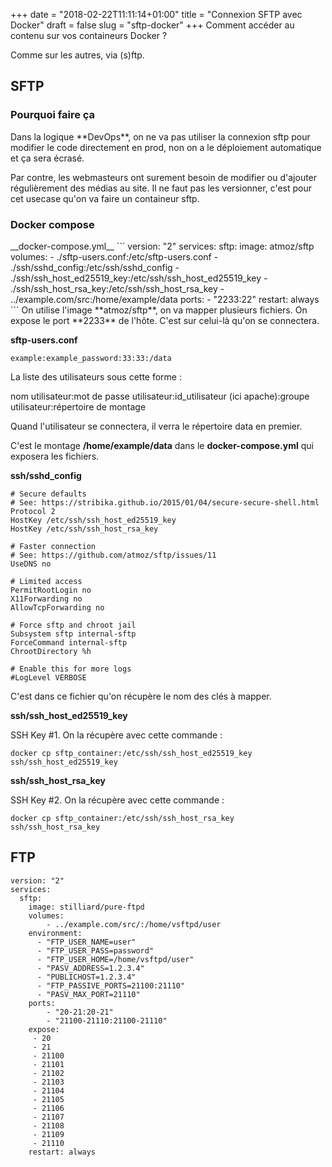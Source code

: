 +++
date = "2018-02-22T11:11:14+01:00"
title = "Connexion SFTP avec Docker"
draft = false
slug = "sftp-docker"
+++
Comment accéder au contenu sur vos containeurs Docker ?

Comme sur les autres, via (s)ftp. 

<h2 class="post-title">SFTP</h2>

<h3 class="post-title">Pourquoi faire ça</h3>
Dans la logique **DevOps**, on ne va pas utiliser la connexion sftp pour modifier
le code directement en prod, non on a le déploiement automatique et ça sera écrasé.

Par contre, les webmasteurs ont surement besoin de modifier ou d'ajouter régulièrement
des médias au site. Il ne faut pas les versionner, c'est pour cet usecase qu'on va
faire un containeur sftp.

<h3 class="post-title">Docker compose</h3>
__docker-compose.yml__
```
version: "2"
services:
  sftp:
    image: atmoz/sftp
    volumes:
        - ./sftp-users.conf:/etc/sftp-users.conf
        - ./ssh/sshd_config:/etc/ssh/sshd_config
        - ./ssh/ssh_host_ed25519_key:/etc/ssh/ssh_host_ed25519_key
        - ./ssh/ssh_host_rsa_key:/etc/ssh/ssh_host_rsa_key
        - ../example.com/src:/home/example/data
    ports:
        - "2233:22"
    restart: always
```
On utilise l'image **atmoz/sftp**, on va mapper plusieurs fichiers. 
On expose le port **2233** de l'hôte. C'est sur celui-là qu'on se connectera.

__sftp-users.conf__
```
example:example_password:33:33:/data
```
La liste des utilisateurs sous cette forme :

nom utilisateur:mot de passe utilisateur:id_utilisateur (ici apache):groupe utilisateur:répertoire de montage

Quand l'utilisateur se connectera, il verra le répertoire data en premier.

C'est le montage **/home/example/data** dans le __docker-compose.yml__ qui exposera les fichiers.

__ssh/sshd_config__
```
# Secure defaults
# See: https://stribika.github.io/2015/01/04/secure-secure-shell.html
Protocol 2
HostKey /etc/ssh/ssh_host_ed25519_key
HostKey /etc/ssh/ssh_host_rsa_key

# Faster connection
# See: https://github.com/atmoz/sftp/issues/11
UseDNS no

# Limited access
PermitRootLogin no
X11Forwarding no
AllowTcpForwarding no

# Force sftp and chroot jail
Subsystem sftp internal-sftp
ForceCommand internal-sftp
ChrootDirectory %h

# Enable this for more logs
#LogLevel VERBOSE
```
C'est dans ce fichier qu'on récupère le nom des clés à mapper.

__ssh/ssh_host_ed25519_key__

SSH Key #1. On la récupère avec cette commande :
```
docker cp sftp_container:/etc/ssh/ssh_host_ed25519_key ssh/ssh_host_ed25519_key
```

__ssh/ssh_host_rsa_key__

SSH Key #2. On la récupère avec cette commande :
```
docker cp sftp_container:/etc/ssh/ssh_host_rsa_key ssh/ssh_host_rsa_key
```

<h2 class="post-title">FTP</h2>

```
version: "2"
services:
  sftp:
    image: stilliard/pure-ftpd
    volumes:
        - ../example.com/src/:/home/vsftpd/user
    environment:
      - "FTP_USER_NAME=user"
      - "FTP_USER_PASS=password"
      - "FTP_USER_HOME=/home/vsftpd/user"
      - "PASV_ADDRESS=1.2.3.4"
      - "PUBLICHOST=1.2.3.4"
      - "FTP_PASSIVE_PORTS=21100:21110"
      - "PASV_MAX_PORT=21110"
    ports:
        - "20-21:20-21"
        - "21100-21110:21100-21110"
    expose:
     - 20
     - 21
     - 21100
     - 21101
     - 21102
     - 21103
     - 21104
     - 21105
     - 21106
     - 21107
     - 21108
     - 21109
     - 21110
    restart: always
```